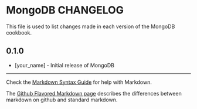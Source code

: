 # MongoDB CHANGELOG

This file is used to list changes made in each version of the MongoDB cookbook.

## 0.1.0
- [your_name] - Initial release of MongoDB

- - -
Check the [Markdown Syntax Guide](http://daringfireball.net/projects/markdown/syntax) for help with Markdown.

The [Github Flavored Markdown page](http://github.github.com/github-flavored-markdown/) describes the differences between markdown on github and standard markdown.
